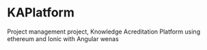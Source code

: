 # KAPlatform
Project management project, Knowledge Acreditation Platform  using ethereum and Ionic with Angular
wenas
